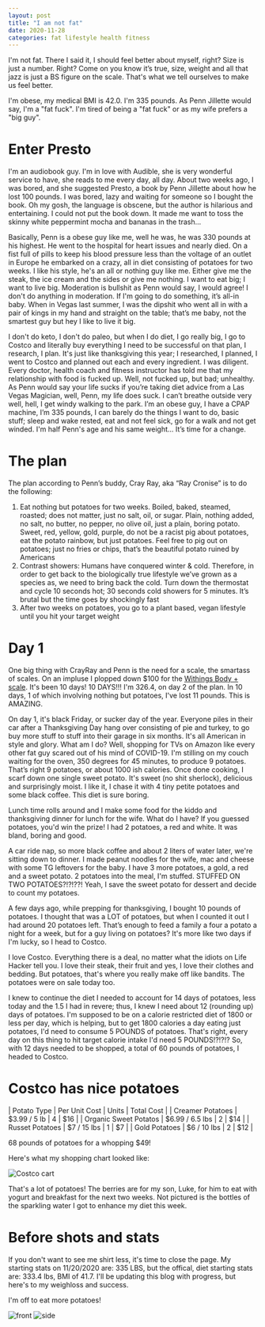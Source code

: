 ```yaml
---
layout: post
title: "I am not fat"
date: 2020-11-28
categories: fat lifestyle health fitness
---
```


I'm not fat. There I said it, I should feel better about myself, right? Size is just a number. Right? Come on you know it’s true, size, weight and all that jazz is just a BS figure on the scale. That's what we tell ourselves to make us feel better. 

I'm obese, my medical BMI is 42.0. I'm 335 pounds. As Penn Jillette would say, I'm a "fat fuck". I'm tired of being a "fat fuck" or as my wife prefers a "big guy". 

# Enter Presto

I'm an audiobook guy. I'm in love with Audible, she is very wonderful service to have, she reads to me every day, all day. About two weeks ago, I was bored, and she suggested Presto, a book by Penn Jillette about how he lost 100 pounds. I was bored, lazy and waiting for someone so I bought the book. Oh my gosh, the language is obscene, but the author is hilarious and entertaining. I could not put the book down. It made me want to toss the skinny white peppermint mocha and bananas in the trash... 

Basically, Penn is a obese guy like me, well he was, he was 330 pounds at his highest. He went to the hospital for heart issues and nearly died. On a fist full of pills to keep his blood pressure less than the voltage of an outlet in Europe he embarked on a crazy, all in diet consisting of potatoes for two weeks. I like his style, he's an all or nothing guy like me. Either give me the steak, the ice cream and the sides or give me nothing. I want to eat big; I want to live big. Moderation is bullshit as Penn would say, I would agree! I don't do anything in moderation. If I'm going to do something, it’s all-in baby. When in Vegas last summer, I was the dipshit who went all in with a pair of kings in my hand and straight on the table; that’s me baby, not the smartest guy but hey I like to live it big. 

I don't do keto, I don't do paleo, but when I do diet, I go really big, I go to Costco and literally buy everything I need to be successful on that plan, I research, I plan. It's just like thanksgiving this year; I researched, I planned, I went to Costco and planned out each and every ingredient. I was diligent. Every doctor, health coach and fitness instructor has told me that my relationship with food is fucked up. Well, not fucked up, but bad; unhealthy. As Penn would say your life sucks if you’re taking diet advice from a Las Vegas Magician, well, Penn, my life does suck. I can’t breathe outside very well, hell, I get windy walking to the park. I’m an obese guy, I have a CPAP machine, I’m 335 pounds, I can barely do the things I want to do, basic stuff; sleep and wake rested, eat and not feel sick, go for a walk and not get winded. I'm half Penn's age and his same weight... It’s time for a change. 

# The plan

The plan according to Penn’s buddy, Cray Ray, aka “Ray Cronise” is to do the following: 

1.  Eat nothing but potatoes for two weeks. Boiled, baked, steamed, roasted; does not matter, just no salt, oil, or sugar. Plain, nothing added, no salt, no butter, no pepper, no olive oil, just a plain, boring potato. Sweet, red, yellow, gold, purple, do not be a racist pig about potatoes, eat the potato rainbow, but just potatoes. Feel free to pig out on potatoes; just no fries or chips, that’s the beautiful potato ruined by Americans 
2.  Contrast showers: Humans have conquered winter & cold. Therefore, in order to get back to the biologically true lifestyle we’ve grown as a species as, we need to bring back the cold. Turn down the thermostat and cycle 10 seconds hot; 30 seconds cold showers for 5 minutes. It’s brutal but the time goes by shockingly fast 
3.  After two weeks on potatoes, you go to a plant based, vegan lifestyle until you hit your target weight

# Day 1

One big thing with CrayRay and Penn is the need for a scale, the smartass of scales. On an impluse I plopped down $100 for the [Withings Body + scale](https://www.withings.com/us/en/body-plus). It's been 10 days! 10 DAYS!!! I'm 326.4, on day 2 of the plan. In 10 days, 1 of which involving nothing but potatoes, I've lost 11 pounds. This is AMAZING. 

On day 1, it's black Friday, or sucker day of the year. Everyone piles in their car after a Thanksgiving Day hang over consisting of pie and turkey, to go buy more stuff to stuff into their garage in six months. It's all American in style and glory. What am I do? Well, shopping for TVs on Amazon like every other fat guy scared out of his mind of COVID-19. I'm stilling on my couch waiting for the oven, 350 degrees for 45 minutes, to produce 9 potatoes. That’s right 9 potatoes, or about 1000 ish calories. Once done cooking, I scarf down one single sweet potato. It's sweet (no shit sherlock), delicious and surprisingly moist. I like it, I chase it with 4 tiny petite potatoes and some black coffee. This diet is sure boring. 

Lunch time rolls around and I make some food for the kiddo and thanksgiving dinner for lunch for the wife. What do I have? If you guessed potatoes, you'd win the prize! I had 2 potatoes, a red and white. It was bland, boring and good. 

A car ride nap, so more black coffee and about 2 liters of water later, we're sitting down to dinner. I made peanut noodles for the wife, mac and cheese with some TG leftovers for the baby. I have 3 more potatoes, a gold, a red and a sweet potato. 2 potatoes into the meal, I'm stuffed. STUFFED ON TWO POTATOES?!?!??! Yeah, I save the sweet potato for dessert and decide to count my potatoes. 

A few days ago, while prepping for thanksgiving, I bought 10 pounds of potatoes. I thought that was a LOT of potatoes, but when I counted it out I had around 20 potatoes left. That’s enough to feed a family a four a potato a night for a week, but for a guy living on potatoes? It's more like two days if I'm lucky, so I head to Costco. 

I love Costco. Everything there is a deal, no matter what the idiots on Life Hacker tell you. I love their steak, their fruit and yes, I love their clothes and bedding. But potatoes, that's where you really make off like bandits. The potatoes were on sale today too. 

I knew to continue the diet I needed to account for 14 days of potatoes, less today and the 1.5 I had in revere; thus, I knew I need about 12 (rounding up) days of potatoes. I'm supposed to be on a calorie restricted diet of 1800 or less per day, which is helping, but to get 1800 calories a day eating just potatoes, I'd need to consume 5 POUNDS of potatoes. That's right, every day on this thing to hit target calorie intake I'd need 5 POUNDS!?!?!? So, with 12 days needed to be shopped, a total of 60 pounds of potatoes, I headed to Costco. 

# Costco has nice potatoes

| Potato Type | Per Unit Cost | Units | Total Cost | 
| Creamer Potatoes | $3.99 / 5 lb | 4 | $16 | 
| Organic Sweet Potatos | $6.99 / 6.5 lbs | 2 | $14 | 
| Russet Potatoes | $7 / 15 lbs | 1 | $7 | 
| Gold Potatoes | $6 / 10 lbs | 2 | $12 | 

68 pounds of potatoes for a whopping $49! 

Here's what my shopping chart looked like: 

![Costco cart](/assets/img/potato-diet-posts/costco-potatoes.png) 

That's a lot of potatoes! The berries are for my son, Luke, for him to eat with yogurt and breakfast for the next two weeks. Not pictured is the bottles of the sparkling water I got to enhance my diet this week. 

# Before shots and stats 

If you don't want to see me shirt less, it's time to close the page. My starting stats on 11/20/2020 are: 335 LBS, but the offical, diet starting stats are: 333.4 lbs, BMI of 41.7. I'll be updating this blog with progress, but here's to my weighloss and success. 

I'm off to eat more potatoes! 

![front](/assets/img/potato-diet-posts/11272020-front.png) 
![side](/assets/img/potato-diet-posts/11272020-side.png) 


